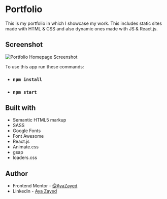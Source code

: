 # Portfolio

This is my portfolio in which I showcase my work. This includes static sites made with HTML & CSS and also dynamic ones made with JS & React.js.

## Screenshot

![Portfolio Homepage Screenshot](./src/images/Screenshot.png)

To use this app run these commands:

- ### `npm install`
- ### `npm start`

## Built with

- Semantic HTML5 markup
- SASS
- Google Fonts
- Font Awesome
- React.js
- Animate.css
- gsap
- loaders.css

## Author

- Frontend Mentor - [@AyaZayed](https://www.frontendmentor.io/profile/AyaZayed)
- Linkedin - [Aya Zayed](https://www.linkedin.com/in/aya-zayed-2000/)

